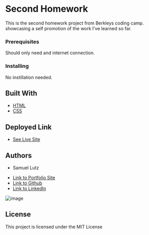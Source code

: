 # Second Homework

This is the second homework project from Berkleys coding camp. showcasing a self promotion of the work I've learned so far.

### Prerequisites

Should only need and internet connection.

### Installing

No instillation needed.

## Built With

* [HTML](https://developer.mozilla.org/en-US/docs/Web/HTML)
* [CSS](https://developer.mozilla.org/en-US/docs/Web/CSS)

## Deployed Link

* [See Live Site](#)


## Authors

* Samuel Lutz 

- [Link to Portfolio Site](#)
- [Link to Github](https://github.com/samuellutz)
- [Link to LinkedIn](https://www.linkedin.com/in/samuel-lutz-77138020b/)

![image](https://user-images.githubusercontent.com/91674571/146793494-4fa6b93e-63f5-4971-9575-9a3cd9ad6bee.png)



## License

This project is licensed under the MIT License 
